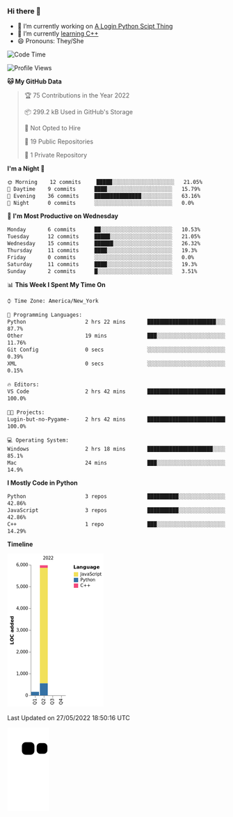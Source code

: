 ### Hi there 👋

<!--
**Iplay6432/Iplay6432** is a ✨ _special_ ✨ repository because its `README.md` (this file) appears on your GitHub profile.

Here are some ideas to get you started:

- 🔭 I’m currently working on ...
- 🌱 I’m currently learning ...
- 👯 I’m looking to collaborate on ...
- 🤔 I’m looking for help with ...
- 💬 Ask me about ...
- 📫 How to reach me: ...
- 😄 Pronouns: ...
- ⚡ Fun fact: ...
-->
- 🔭 I’m currently working on [A Login Python Scipt Thing](https://github.com/Iplay6432/Lugin-but-no-Pygame-)
- 🌱 I’m currently [learning C++](https://github.com/Iplay6432/LearningCpp)
- 😄 Pronouns: They/She

<!--START_SECTION:waka-->
![Code Time](http://img.shields.io/badge/Code%20Time-0%20secs-blue)

![Profile Views](http://img.shields.io/badge/Profile%20Views-53-blue)

**🐱 My GitHub Data** 

> 🏆 75 Contributions in the Year 2022
 > 
> 📦 299.2 kB Used in GitHub's Storage 
 > 
> 🚫 Not Opted to Hire
 > 
> 📜 19 Public Repositories 
 > 
> 🔑 1 Private Repository 
 > 
**I'm a Night 🦉** 

```text
🌞 Morning    12 commits     █████░░░░░░░░░░░░░░░░░░░░   21.05% 
🌆 Daytime    9 commits      ████░░░░░░░░░░░░░░░░░░░░░   15.79% 
🌃 Evening    36 commits     ███████████████░░░░░░░░░░   63.16% 
🌙 Night      0 commits      ░░░░░░░░░░░░░░░░░░░░░░░░░   0.0%

```
📅 **I'm Most Productive on Wednesday** 

```text
Monday       6 commits      ██░░░░░░░░░░░░░░░░░░░░░░░   10.53% 
Tuesday      12 commits     █████░░░░░░░░░░░░░░░░░░░░   21.05% 
Wednesday    15 commits     ██████░░░░░░░░░░░░░░░░░░░   26.32% 
Thursday     11 commits     ████░░░░░░░░░░░░░░░░░░░░░   19.3% 
Friday       0 commits      ░░░░░░░░░░░░░░░░░░░░░░░░░   0.0% 
Saturday     11 commits     ████░░░░░░░░░░░░░░░░░░░░░   19.3% 
Sunday       2 commits      █░░░░░░░░░░░░░░░░░░░░░░░░   3.51%

```


📊 **This Week I Spent My Time On** 

```text
⌚︎ Time Zone: America/New_York

💬 Programming Languages: 
Python                   2 hrs 22 mins       ██████████████████████░░░   87.7% 
Other                    19 mins             ███░░░░░░░░░░░░░░░░░░░░░░   11.76% 
Git Config               0 secs              ░░░░░░░░░░░░░░░░░░░░░░░░░   0.39% 
XML                      0 secs              ░░░░░░░░░░░░░░░░░░░░░░░░░   0.15%

🔥 Editors: 
VS Code                  2 hrs 42 mins       █████████████████████████   100.0%

🐱‍💻 Projects: 
Lugin-but-no-Pygame-     2 hrs 42 mins       █████████████████████████   100.0%

💻 Operating System: 
Windows                  2 hrs 18 mins       █████████████████████░░░░   85.1% 
Mac                      24 mins             ███░░░░░░░░░░░░░░░░░░░░░░   14.9%

```

**I Mostly Code in Python** 

```text
Python                   3 repos             ██████████░░░░░░░░░░░░░░░   42.86% 
JavaScript               3 repos             ██████████░░░░░░░░░░░░░░░   42.86% 
C++                      1 repo              ███░░░░░░░░░░░░░░░░░░░░░░   14.29%

```


**Timeline**

![Chart not found](https://raw.githubusercontent.com/Iplay6432/Iplay6432/main/charts/bar_graph.png) 


 Last Updated on 27/05/2022 18:50:16 UTC
<!--END_SECTION:waka-->

![snake](https://raw.githubusercontent.com/Iplay6432/Iplay6432/output/github-contribution-grid-snake.svg)
